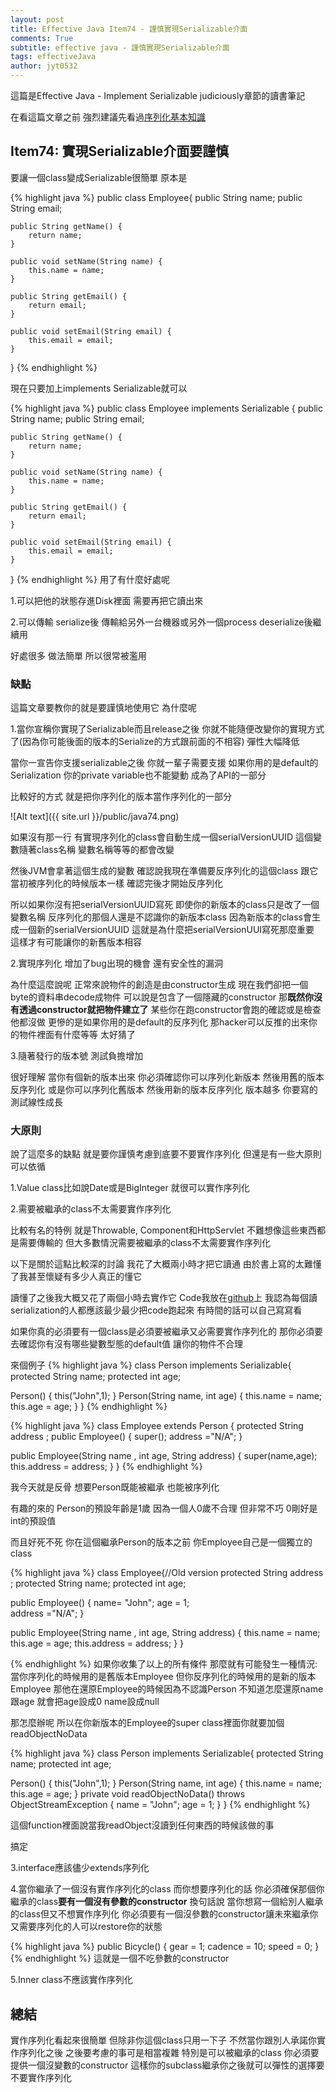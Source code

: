 ```yaml
---
layout: post
title: Effective Java Item74 - 謹慎實現Serializable介面
comments: True 
subtitle: effective java - 謹慎實現Serializable介面
tags: effectiveJava
author: jyt0532
---
```

這篇是Effective Java - Implement Serializable judiciously章節的讀書筆記

在看這篇文章之前 強烈建議先看過[序列化基本知識](/2017/09/27/java-serialization-101/)

## Item74: 實現Serializable介面要謹慎

要讓一個class變成Serializable很簡單 原本是

{% highlight java %}
public class Employee{
    public String name;
    public String email;

    public String getName() {
        return name;
    }

    public void setName(String name) {
        this.name = name;
    }

    public String getEmail() {
        return email;
    }

    public void setEmail(String email) {
        this.email = email;
    }
}
{% endhighlight %}

現在只要加上implements Serializable就可以

{% highlight java %}
public class Employee implements Serializable {
    public String name;
    public String email;

    public String getName() {
        return name;
    }

    public void setName(String name) {
        this.name = name;
    }

    public String getEmail() {
        return email;
    }

    public void setEmail(String email) {
        this.email = email;
    }
}
{% endhighlight %}
用了有什麼好處呢

1.可以把他的狀態存進Disk裡面 需要再把它讀出來

2.可以傳輸 serialize後 傳輸給另外一台機器或另外一個process deserialize後繼續用

好處很多 做法簡單 所以很常被濫用 

### 缺點

這篇文章要教你的就是要謹慎地使用它 為什麼呢

1.當你宣稱你實現了Serializable而且release之後 你就不能隨便改變你的實現方式了(因為你可能後面的版本的Serialize的方式跟前面的不相容) 彈性大幅降低

當你一宣告你支援serializable之後 你就一輩子需要支援 如果你用的是default的Serialization 你的private variable也不能變動 成為了API的一部分

比較好的方式 就是把你序列化的版本當作序列化的一部分

![Alt text]({{ site.url }}/public/java74.png)


如果沒有那一行 有實現序列化的class會自動生成一個serialVersionUUID 這個變數隨著class名稱 變數名稱等等的都會改變 

然後JVM會拿著這個生成的變數 確認說我現在準備要反序列化的這個class 跟它當初被序列化的時候版本一樣 確認完後才開始反序列化

所以如果你沒有把serialVersionUUID寫死 即使你的新版本的class只是改了一個變數名稱 反序列化的那個人還是不認識你的新版本class 因為新版本的class會生成一個新的serialVersionUUID 這就是為什麼把serialVersionUUI寫死那麼重要 這樣才有可能讓你的新舊版本相容

2.實現序列化 增加了bug出現的機會 還有安全性的漏洞

為什麼這麼說呢 正常來說物件的創造是由constructor生成 現在我們卻把一個byte的資料串decode成物件 可以說是包含了一個隱藏的constructor 那**既然你沒有透過constructor就把物件建立了** 某些你在跑constructor會跑的確認或是檢查他都沒做 更慘的是如果你用的是default的反序列化 那hacker可以反推的出來你的物件裡面有什麼等等 太好猜了

3.隨著發行的版本號 測試負擔增加

很好理解 當你有個新的版本出來 你必須確認你可以序列化新版本 然後用舊的版本反序列化 或是你可以序列化舊版本 然後用新的版本反序列化 版本越多 你要寫的測試線性成長


### 大原則

說了這麼多的缺點 就是要你謹慎考慮到底要不要實作序列化 但還是有一些大原則可以依循

1.Value class比如說Date或是BigInteger 就很可以實作序列化

2.需要被繼承的class不太需要實作序列化

比較有名的特例 就是Throwable, Component和HttpServlet 不難想像這些東西都是需要傳輸的 但大多數情況需要被繼承的class不太需要實作序列化

以下是關於這點比較深的討論 我花了大概兩小時才把它讀通 由於書上寫的太難懂了我甚至懷疑有多少人真正的懂它

讀懂了之後我大概又花了兩個小時去實作它 Code我放在[github](https://github.com/jyt0532/serialization/tree/master/src)上
我認為每個讀serialization的人都應該最少最少把code跑起來 有時間的話可以自己寫寫看

如果你真的必須要有一個class是必須要被繼承又必需要實作序列化的 那你必須要去確認你有沒有哪些變數型態的default值 讓你的物件不合理

來個例子
{% highlight java %}
class Person implements Serializable{
  protected String name;
  protected int age;

  Person() {
    this("John",1);
  }
  Person(String name, int age) {
    this.name = name;
    this.age = age;
  }
}
{% endhighlight %}

{% highlight java %}
class Employee extends Person  {
  protected String address ;
  public Employee()
  {
    super();
    address ="N/A";
  }

  public Employee(String name , int age, String address)
  {
    super(name,age);
    this.address = address;
  }
}
{% endhighlight %}

我今天就是反骨 想要Person既能被繼承 也能被序列化 

有趣的來的 Person的預設年齡是1歲 因為一個人0歲不合理 但非常不巧 0剛好是int的預設值

而且好死不死 你在這個繼承Person的版本之前 你Employee自己是一個獨立的class

{% highlight java %}
class Employee{//Old version
  protected String address ;
  protected String name;
  protected int age;

  public Employee()
  {
    name= "John";
    age = 1;   
    address ="N/A";
  }

  public Employee(String name , int age, String address)
  {
    this.name = name;
    this.age = age;
    this.address = address;
  }
}

{% endhighlight %}
如果你收集了以上的所有條件 那麼就有可能發生一種情況: 當你序列化的時候用的是舊版本Employee 但你反序列化的時候用的是新的版本Employee
那他在還原Employee的時候因為不認識Person 不知道怎麼還原name跟age 就會把age設成0 name設成null 

那怎麼辦呢 所以在你新版本的Employee的super class裡面你就要加個readObjectNoData


{% highlight java %}
class Person implements Serializable{
  protected String name;
  protected int age;

  Person() {
    this("John",1);
  }
  Person(String name, int age) {
    this.name = name;
    this.age = age;
  }
  private void readObjectNoData() throws ObjectStreamException {
    name = "John";
    age = 1;
  }
}
{% endhighlight %}

這個function裡面說當我readObject沒讀到任何東西的時候該做的事

搞定 

3.interface應該儘少extends序列化

4.當你繼承了一個沒有實作序列化的class 而你想要序列化的話 你必須確保那個你繼承的class**要有一個沒有參數的constructor**
換句話說 當你想寫一個給別人繼承的class但又不想實作序列化 你必須要有一個沒參數的constructor讓未來繼承你又需要序列化的人可以restore你的狀態

{% highlight java %}
public Bicycle() {
    gear = 1;
    cadence = 10;
    speed = 0;
}
{% endhighlight %}
這就是一個不吃參數的constructor

5.Inner class不應該實作序列化

## 總結

實作序列化看起來很簡單 但除非你這個class只用一下子 不然當你跟別人承諾你實作序列化之後 之後要考慮的事可是相當複雜
特別是可以被繼承的class 你必須要提供一個沒變數的constructor 這樣你的subclass繼承你之後就可以彈性的選擇要不要實作序列化
